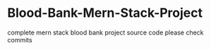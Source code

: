 # Blood-Bank-Mern-Stack-Project
complete mern stack blood bank project source code please check commits



